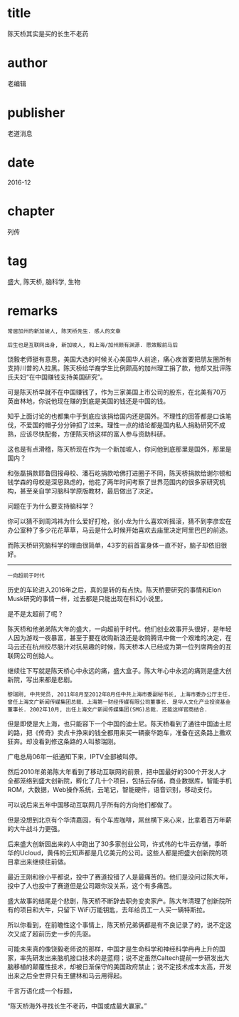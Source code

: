 # title
陈天桥其实是买的长生不老药

# author
老编辑

# publisher
老道消息

# date
2016-12

# chapter
列传

# tag
盛大, 陈天桥, 脑科学, 生物

# remarks
`常居加州的新加坡人, 陈天桥先生. 感人的文章`

`后生也是互联网出身, 新加坡人, 和上海/加州颇有渊源. 愿效鞍前马后`

饶毅老师挺有意思，美国大选的时候关心美国华人前途，痛心疾首要把朋友圈所有支持川普的人拉黑。陈天桥给华裔学生比例颇高的加州理工捐了款，他却又批评陈氏夫妇“在中国赚钱支持美国研究”。


可是陈天桥早就不在中国赚钱了，作为三家美国上市公司的股东，在北美有70万英亩林地，你说他现在赚的到底是美国的钱还是中国的钱。


知乎上面讨论的也都集中于到底应该捐给国内还是国外。不理性的回答都是口诛笔伐，不爱国的帽子分分钟扣了过来。理性一点的结论都是国内私人捐助研究不成熟，应该尽快配套，方便陈天桥这样的富人参与资助科研。


这也是有点滑稽，陈天桥现在作为一个新加坡人，你问他到底那里是国外，那里是国内？


和张磊捐款耶鲁回报母校、潘石屹捐款哈佛打进圈子不同，陈天桥捐款给谢尔顿和钱学森的母校是深思熟虑的，他花了两年时间考察了世界范围内的很多家研究机构，甚至亲自学习脑科学原版教材，最后做出了决定。


问题在于为什么要支持脑科学？


你可以猜不到周鸿祎为什么爱好打枪，张小龙为什么喜欢听摇滚，猜不到李彦宏在办公室种了多少花花草草，马云是什么时候开始喜欢去庙里决定阿里巴巴的前途。


而陈天桥研究脑科学的理由很简单，43岁的前首富身体一直不好，脑子却依旧很好。

---

`一向超前于时代`

历史的车轮进入2016年之后，真的是转的有点快。陈天桥要研究的事情和Elon Musk研究的事情一样，过去都是只能出现在科幻小说里。


是不是太超前了呢？


陈天桥和他弟弟陈大年的盛大，一向超前于时代。他们创业故事开头很好，是年轻人因为游戏一夜暴富，甚至于要在收购新浪还是收购腾讯中做一个艰难的决定，在马云还在杭州绞尽脑汁对抗易趣的时候，陈天桥本人已经成为第一位列席两会的互联网公司创始人。


继续往下写就是陈天桥心中永远的痛，盛大盒子。陈大年心中永远的痛则是盛大创新院，写出来都是悲剧。

`黎瑞刚, 中共党员, 2011年8月至2012年8月任中共上海市委副秘书长, 上海市委办公厅主任. 曾任上海文广新闻传媒集团总裁、上海第一财经传媒有限公司董事长. 是华人文化产业投资基金董事长. 2002年10月, 出任上海文广新闻传媒集团(SMG)总裁. 还能这样官商结合.`


但是即使是大上海，也只能容下一个中国的迪士尼。陈天桥看到了通往中国迪士尼的路，把《传奇》卖点卡挣来的钱全都用来买一辆豪华跑车，准备在这条路上撒欢狂奔。却没看到修这条路的人叫黎瑞刚。


广电总局06年一纸通知下来，IPTV全部被叫停。

然后2010年弟弟陈大年看到了移动互联网的前景，把中国最好的300个开发人才全都笼络到盛大创新院，孵化了几十个项目，包括云存储，商业数据库，智能手机ROM，大数据，Web操作系统，云笔记，智能硬件，语音识别，移动支付。


可以说后来五年中国移动互联网几乎所有的方向他们都做了。


但是没想到北京有个华清嘉园，有个车库咖啡，屌丝横下来心来，比拿着百万年薪的大牛战斗力更强。

后来盛大创新园出来的人中跑出了30多家创业公司，许式伟的七牛云存储，季昕华的Ucloud，黄伟的云知声都是几亿美元的公司。这些人都是把盛大创新院的项目拿出来继续往前做。

最近王刚和徐小平都说，投中了赛道投错了人是最痛苦的。他们是没问过陈大年，投中了人也投中了赛道但是公司跟你没关系，这个有多痛苦。


盛大故事的结尾是个悲剧，陈天桥不断辞去职务变卖家产。陈大年清理了创新院所有的项目和大牛，只留下 WiFi万能钥匙，去年给员工一人买一辆特斯拉。

所以你看到，在前瞻性这个事情上，陈天桥兄弟俩都是有不良记录了的，说不定这次又成了超前历史一步的先驱。


可能未来真的像饶毅老师说的那样，中国才是生命科学和神经科学冉冉上升的国家，率先研发出来脑机接口技术的是蓝翔；说不定虽然Caltech提前一步研发出大脑移植的颠覆性技术，却被日渐保守的美国政府禁止；说不定技术成本太高，开发出来之后全世界只有王健林和马云用得起。


千言万语化成一个标题，


“陈天桥海外寻找长生不老药，中国或成最大赢家。”